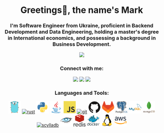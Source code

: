 <h1 align="center">Greetings👋, the name's Mark</h1>
<h3 align="center">I'm Software Engineer from Ukraine, proficient in Backend Development and Data Engineering, holding a master's degree in International economics,  and possessing a background in Business Development. </h3>

<!-- <p align="center">
  <img src="https://media.giphy.com/media/ZVik7pBtu9dNS/giphy.gif" alt="coding gif" width="400" height="300"/>
</p> -->

<p align="center">
  <img src="https://raw.githubusercontent.com/alicalimli/alicalimli/main/tech.gif"/>
</p>



<h3 align="center">Connect with me:</h3>
<p align="center">
<a href="https://x.com/eng1neeer_93" target="blank"><img src="https://img.shields.io/badge/-Twitter-1DA1F2?style=for-the-badge&logo=Twitter&logoColor=white" /></a>
<a href="https://www.linkedin.com/in/markraiter/" target="blank"><img src="https://img.shields.io/badge/-LinkedIn-0077B5?style=for-the-badge&logo=Linkedin&logoColor=white" /></a>
<a href="https://t.me/r_888_88" target="blank"><img src="https://img.shields.io/badge/-Telegram-26A5E4?style=for-the-badge&logo=Telegram&logoColor=white" /></a>
<!-- <a href="https://www.leetcode.com/eng1neeer_93" target="blank"><img src="https://img.shields.io/badge/-LeetCode-FFA116?style=for-the-badge&logo=LeetCode&logoColor=white" /></a> -->
</p>

<h3 align="center">Languages and Tools:</h3>
<p align="center"> 
<a href="https://golang.org" target="_blank" rel="noreferrer"><img src="https://raw.githubusercontent.com/devicons/devicon/master/icons/go/go-original.svg" alt="go" width="40" height="40"/></a> 
<a href="https://www.rust-lang.org/" target="_blank" rel="noreferrer"><img src="https://www.vectorlogo.zone/logos/rust-lang/rust-lang-icon.svg" alt="rust" width="40" height="40"/></a> 
<a href="https://www.python.org/" target="_blank" rel="noreferrer"><img src="https://raw.githubusercontent.com/devicons/devicon/master/icons/python/python-original.svg" alt="python" width="40" height="40"/></a> 
<a href="https://www.java.com/" target="_blank" rel="noreferrer"><img src="https://raw.githubusercontent.com/devicons/devicon/master/icons/java/java-original.svg" alt="java" width="40" height="40"/></a> 
<a href="https://www.javascript.com/" target="_blank" rel="noreferrer"><img src="https://raw.githubusercontent.com/devicons/devicon/master/icons/javascript/javascript-original.svg" alt="javascript" width="40" height="40"/></a> 
<a href="https://git-scm.com/" target="_blank" rel="noreferrer"><img src="https://www.vectorlogo.zone/logos/git-scm/git-scm-icon.svg" alt="git" width="40" height="40"/></a> 
<a href="https://github.com/" target="_blank" rel="noreferrer"><img src="https://raw.githubusercontent.com/devicons/devicon/master/icons/github/github-original.svg" alt="github" width="40" height="40"/></a> 
<a href="https://about.gitlab.com/" target="_blank" rel="noreferrer"><img src="https://raw.githubusercontent.com/devicons/devicon/master/icons/gitlab/gitlab-original.svg" alt="gitlab" width="40" height="40"/></a> 
<a href="https://www.postgresql.org/" target="_blank" rel="noreferrer"><img src="https://raw.githubusercontent.com/devicons/devicon/master/icons/postgresql/postgresql-original-wordmark.svg" alt="postgresql" width="40" height="40"/></a> 
<a href="https://www.mysql.com/" target="_blank" rel="noreferrer"><img src="https://raw.githubusercontent.com/devicons/devicon/master/icons/mysql/mysql-original-wordmark.svg" alt="mysql" width="40" height="40"/></a> 
<a href="https://www.mongodb.com/" target="_blank" rel="noreferrer"><img src="https://raw.githubusercontent.com/devicons/devicon/master/icons/mongodb/mongodb-original-wordmark.svg" alt="mongodb" width="40" height="40"/></a> 
<a href="https://www.scylladb.com/" target="_blank" rel="noreferrer"><img src="https://www.vectorlogo.zone/logos/scylladb/scylladb-icon.svg" alt="scylladb" width="40" height="40"/></a> 
<a href="https://cassandra.apache.org/" target="_blank" rel="noreferrer"><img src="https://raw.githubusercontent.com/devicons/devicon/master/icons/cassandra/cassandra-original.svg" alt="cassandra" width="40" height="40"/></a> 
<a href="https://redis.io/" target="_blank" rel="noreferrer"><img src="https://raw.githubusercontent.com/devicons/devicon/master/icons/redis/redis-original-wordmark.svg" alt="redis" width="40" height="40"/></a> 
<a href="https://www.docker.com/" target="_blank" rel="noreferrer"><img src="https://raw.githubusercontent.com/devicons/devicon/master/icons/docker/docker-original-wordmark.svg" alt="docker" width="40" height="40"/></a> 
<a href="https://www.linux.org/" target="_blank" rel="noreferrer"><img src="https://raw.githubusercontent.com/devicons/devicon/master/icons/linux/linux-original.svg" alt="linux" width="40" height="40"/></a> 
<a href="https://aws.amazon.com" target="_blank" rel="noreferrer"><img src="https://raw.githubusercontent.com/devicons/devicon/master/icons/amazonwebservices/amazonwebservices-original-wordmark.svg" alt="aws" width="40" height="40"/></a> 
</p>

<!-- <p align="center">
  <img src="https://github-readme-stats.vercel.app/api/top-langs/?username=markraiter&langs_count=8&hide_border=true&layout=compact&card_width=500" alt="Top Languages" />
</p> -->


<!-- <details align="left">
  <summary><h4 style="display: inline-block">Other things I know or used...</h4></summary>

  > Programming Languages

  <img src="https://raw.githubusercontent.com/devicons/devicon/master/icons/go/go-original.svg" title="Go" alt="Go" width="40" height="40"/>
  <img src="https://www.vectorlogo.zone/logos/rust-lang/rust-lang-icon.svg" title="Rust" alt="Rust" width="40" height="40"/>
  <img src="https://raw.githubusercontent.com/devicons/devicon/master/icons/java/java-original.svg" title="Java" alt="Java" width="40" height="40"/>
  <img src="https://raw.githubusercontent.com/devicons/devicon/master/icons/python/python-original.svg" title="Python" alt="Python" width="40" height="40"/>
  <img src="https://raw.githubusercontent.com/devicons/devicon/master/icons/javascript/javascript-original.svg" title="JavaScript" alt="JavaScript" width="40" height="40"/>
  <img src="https://raw.githubusercontent.com/devicons/devicon/master/icons/bash/bash-original.svg" title="Bash" alt="Bash" width="40" height="40"/>

  > Databases

  <img src="https://raw.githubusercontent.com/mymmrac/mymmrac/master/icons/cassandra.svg" title="Cassandra" alt="Cassandra" width="40" height="40"/>
  <img src="https://raw.githubusercontent.com/devicons/devicon/master/icons/postgresql/postgresql-original.svg" title="PostgreSQL" alt="PostgreSQL" width="40" height="40"/>
  <img src="https://raw.githubusercontent.com/devicons/devicon/master/icons/mysql/mysql-original-wordmark.svg" title="MySQL" alt="MySQL" width="40" height="40"/>
  <img src="https://raw.githubusercontent.com/devicons/devicon/master/icons/mongodb/mongodb-original.svg" title="MongoDB" alt="MongoDB" width="40" height="40"/>
  <img src="https://raw.githubusercontent.com/devicons/devicon/master/icons/redis/redis-original.svg" title="Redis" alt="Redis" width="40" height="40"/>
  <img src="https://www.vectorlogo.zone/logos/scylladb/scylladb-icon.svg" title="ScyllaDB" alt="ScyllaDB" width="40" height="40"/>
  <img src="https://raw.githubusercontent.com/devicons/devicon/master/icons/hadoop/hadoop-original.svg" title="Hadoop" alt="Hadoop" width="40" height="40"/>

  > Web

  <img src="https://raw.githubusercontent.com/devicons/devicon/master/icons/css3/css3-original.svg" title="CSS3" alt="CSS3" width="40" height="40"/>
  <img src="https://raw.githubusercontent.com/devicons/devicon/master/icons/html5/html5-original.svg" title="HTML5" alt="HTML5" width="40" height="40"/>
  <img src="https://raw.githubusercontent.com/devicons/devicon/master/icons/vuejs/vuejs-original.svg" title="Vue" alt="Vue" width="40" height="40"/>
  <img src="https://raw.githubusercontent.com/devicons/devicon/master/icons/nodejs/nodejs-original.svg" title="NodeJS" alt="NodeJS" width="40" height="40"/>
  <img src="https://raw.githubusercontent.com/devicons/devicon/master/icons/figma/figma-original.svg" title="Figma" alt="Figma" width="40" height="40"/>
  <img src="https://raw.githubusercontent.com/devicons/devicon/master/icons/sass/sass-original.svg" title="Sass" alt="Sass" width="40" height="40"/>

  > Libs, frameworks, extensions, etc.

  <img src="https://raw.githubusercontent.com/devicons/devicon/master/icons/numpy/numpy-original.svg" title="NumPy" alt="NumPy" width="40" height="40"/>
  <img src="https://raw.githubusercontent.com/devicons/devicon/master/icons/pandas/pandas-original.svg" title="Pandas" alt="Pandas" width="40" height="40"/>
  <img src="https://raw.githubusercontent.com/devicons/devicon/master/icons/jupyter/jupyter-original.svg" title="Jupyter" alt="Jupyter" width="40" height="40"/>
<img src="https://airflow.apache.org/images/feature-image.png" title="Airflow" alt="Airflow" width="40" height="40"/>

  > Management

  <img src="https://raw.githubusercontent.com/devicons/devicon/master/icons/git/git-original.svg" title="Git" alt="Git" width="40" height="40"/>
  <img src="https://raw.githubusercontent.com/devicons/devicon/master/icons/docker/docker-original.svg" title="Docker" alt="Docker" width="40" height="40"/>
  <img src="https://raw.githubusercontent.com/devicons/devicon/master/icons/github/github-original.svg" title="GitHub" alt="GitHub" width="40" height="40"/>
  <img src="https://raw.githubusercontent.com/devicons/devicon/master/icons/gitlab/gitlab-original.svg" title="GitLab" alt="GitLab" width="40" height="40"/>
  <img src="https://raw.githubusercontent.com/devicons/devicon/master/icons/ssh/ssh-original.svg" title="SSH" alt="SSH" width="40" height="40"/>
  <img src="https://raw.githubusercontent.com/devicons/devicon/master/icons/jira/jira-original.svg" title="Jira" alt="Jira" width="40" height="40"/>
  <img src="https://raw.githubusercontent.com/devicons/devicon/master/icons/confluence/confluence-original.svg" title="Confluence" alt="Confluence" width="40" height="40"/>
  <img src="https://raw.githubusercontent.com/devicons/devicon/master/icons/trello/trello-plain.svg" title="Trello" alt="Trello" width="40" height="40"/>

  > Tools & formats

  <img src="https://raw.githubusercontent.com/devicons/devicon/master/icons/jetbrains/jetbrains-original.svg" title="JetBrains" alt="JetBrains" width="40" height="40"/>
  <img src="https://raw.githubusercontent.com/devicons/devicon/master/icons/markdown/markdown-original.svg" title="Markdown" alt="Markdown" width="40" height="40"/>
  <img src="https://raw.githubusercontent.com/mymmrac/mymmrac/master/icons/neovim.svg" title="NeoVim" alt="NeoVim" width="40" height="40"/>
  <img src="https://raw.githubusercontent.com/devicons/devicon/master/icons/vim/vim-original.svg" title="Vim" alt="Vim" width="40" height="40"/>
  <img src="https://raw.githubusercontent.com/devicons/devicon/master/icons/firefox/firefox-original.svg" title="Firefox" alt="Firefox" width="40" height="40"/>
  <img src="https://raw.githubusercontent.com/mymmrac/mymmrac/master/icons/telegram.svg" title="Telegram" alt="Telegram" width="40" height="40"/>
  <img src="https://raw.githubusercontent.com/devicons/devicon/master/icons/canva/canva-original.svg" title="Canva" alt="Canva" width="40" height="40"/>
  <img src="https://raw.githubusercontent.com/devicons/devicon/master/icons/vscode/vscode-original.svg" title="VSCode" alt="VSCode" width="40" height="40"/>

  > Infrastructure

  <img src="https://raw.githubusercontent.com/devicons/devicon/master/icons/linux/linux-original.svg" title="Linux" alt="Linux" width="40" height="40"/>
  <img src="https://raw.githubusercontent.com/devicons/devicon/master/icons/ubuntu/ubuntu-plain.svg" title="Ubuntu" alt="Ubuntu" width="40" height="40"/>
  <img src="https://raw.githubusercontent.com/devicons/devicon/master/icons/heroku/heroku-original.svg" title="Heroku" alt="Heroku" width="40" height="40"/>
  <img src="https://raw.githubusercontent.com/devicons/devicon/master/icons/nginx/nginx-original.svg" title="Nginx" alt="Nginx" width="40" height="40"/>
  <img src="https://raw.githubusercontent.com/devicons/devicon/master/icons/amazonwebservices/amazonwebservices-original-wordmark.svg" title="AWS" alt="AWS" width="40" height="40"/>
  
</details> -->
